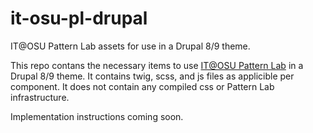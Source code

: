 # it-osu-pl-drupal
IT@OSU Pattern Lab assets for use in a Drupal 8/9 theme.

This repo contans the necessary items to use [IT@OSU Pattern Lab](https://github.com/it-osu-web/it-osu-pl) in a Drupal 8/9 theme. It contains twig, scss, and js files as applicible per component. It does not contain any compiled css or Pattern Lab infrastructure.

Implementation instructions coming soon. 

